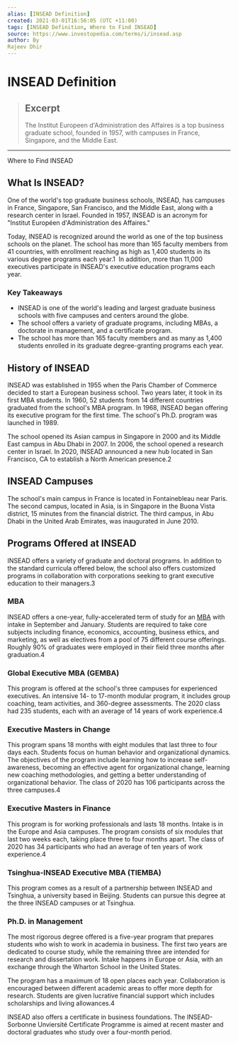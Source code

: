 ```yaml
---
alias: [INSEAD Definition]
created: 2021-03-01T16:56:05 (UTC +11:00)
tags: [INSEAD Definition, Where to Find INSEAD]
source: https://www.investopedia.com/terms/i/insead.asp
author: By
Rajeev Dhir
---
```


# INSEAD Definition

> ## Excerpt
> The Institut Europeen d'Administration des Affaires is a top business graduate school, founded in 1957, with campuses in France, Singapore, and the Middle East.

---

Where to Find INSEAD
## What Is INSEAD?

One of the world's top graduate business schools, INSEAD, has campuses in France, Singapore, San Francisco, and the Middle East, along with a research center in Israel. Founded in 1957, INSEAD is an acronym for "Institut Européen d'Administration des Affaires."

Today, INSEAD is recognized around the world as one of the top business schools on the planet. The school has more than 165 faculty members from 41 countries, with enrollment reaching as high as 1,400 students in its various degree programs each year.1  In addition, more than 11,000 executives participate in INSEAD's executive education programs each year.

### Key Takeaways

-   INSEAD is one of the world's leading and largest graduate business schools with five campuses and centers around the globe.
-   The school offers a variety of graduate programs, including MBAs, a doctorate in management, and a certificate program.
-   The school has more than 165 faculty members and as many as 1,400 students enrolled in its graduate degree-granting programs each year.

## History of INSEAD

INSEAD was established in 1955 when the Paris Chamber of Commerce decided to start a European business school. Two years later, it took in its first MBA students. In 1960, 52 students from 14 different countries graduated from the school's MBA program. In 1968, INSEAD began offering its executive program for the first time. The school's Ph.D. program was launched in 1989.

The school opened its Asian campus in Singapore in 2000 and its Middle East campus in Abu Dhabi in 2007. In 2006, the school opened a research center in Israel. In 2020, INSEAD announced a new hub located in San Francisco, CA to establish a North American presence.2

## INSEAD Campuses

The school's main campus in France is located in Fontainebleau near Paris. The second campus, located in Asia, is in Singapore in the Buona Vista district, 15 minutes from the financial district. The third campus, in Abu Dhabi in the United Arab Emirates, was inaugurated in June 2010.

## Programs Offered at INSEAD

INSEAD offers a variety of graduate and doctoral programs. In addition to the standard curricula offered below, the school also offers customized programs in collaboration with corporations seeking to grant executive education to their managers.3

### MBA

INSEAD offers a one-year, fully-accelerated term of study for an [MBA](https://www.investopedia.com/terms/m/mba.asp) with intake in September and January. Students are required to take core subjects including finance, economics, accounting, business ethics, and marketing, as well as electives from a pool of 75 different course offerings. Roughly 90% of graduates were employed in their field three months after graduation.4

### Global Executive MBA (GEMBA)

This program is offered at the school's three campuses for experienced executives. An intensive 14- to 17-month modular program, it includes group coaching, team activities, and 360-degree assessments. The 2020 class had 235 students, each with an average of 14 years of work experience.4

### Executive Masters in Change

This program spans 18 months with eight modules that last three to four days each. Students focus on human behavior and organizational dynamics. The objectives of the program include learning how to increase self-awareness, becoming an effective agent for organizational change, learning new coaching methodologies, and getting a better understanding of organizational behavior. The class of 2020 has 106 participants across the three campuses.4

### Executive Masters in Finance

This program is for working professionals and lasts 18 months. Intake is in the Europe and Asia campuses. The program consists of six modules that last two weeks each, taking place three to four months apart. The class of 2020 has 34 participants who had an average of ten years of work experience.4

### Tsinghua-INSEAD Executive MBA (TIEMBA)

This program comes as a result of a partnership between INSEAD and Tsinghua, a university based in Beijing. Students can pursue this degree at the three INSEAD campuses or at Tsinghua.

### Ph.D. in Management

The most rigorous degree offered is a five-year program that prepares students who wish to work in academia in business. The first two years are dedicated to course study, while the remaining three are intended for research and dissertation work. Intake happens in Europe or Asia, with an exchange through the Wharton School in the United States.

The program has a maximum of 18 open places each year. Collaboration is encouraged between different academic areas to offer more depth for research. Students are given lucrative financial support which includes scholarships and living allowances.4

INSEAD also offers a certificate in business foundations. The INSEAD-Sorbonne Unviersité Certificate Programme is aimed at recent master and doctoral graduates who study over a four-month period.
